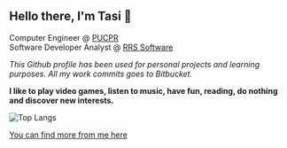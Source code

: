 ## Hello there, I'm Tasi 👋

Computer Engineer @ [PUCPR](https://www.pucpr.br/)<br>
Software Developer Analyst @ [RRS Software](https://www.linkedin.com/company/rrs-software-ltda-/)

*This Github profile has been used for personal projects and learning purposes. All my work commits goes to Bitbucket.*

**I like to play video games, listen to music, have fun, reading, do nothing and discover new interests.** <br>

![Top Langs](https://github-readme-stats.vercel.app/api/top-langs/?username=tasipasin)

[You can find more from me here](https://www.linkedin.com/in/tasi-guilhen-pasin-528bb816a/)

<!--
**tasipasin/tasipasin** is a ✨ _special_ ✨ repository because its `README.md` (this file) appears on your GitHub profile.

Here are some ideas to get you started:

- 🔭 I’m currently working on ...
- 🌱 I’m currently learning ...
- 👯 I’m looking to collaborate on ...
- 🤔 I’m looking for help with ...
- 💬 Ask me about ...
- 📫 How to reach me: ...
- 😄 Pronouns: ...
- ⚡ Fun fact: ...
-->
